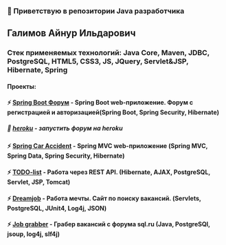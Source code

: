 ### 👋 Приветствую в репозитории Java разработчика 
## Галимов Айнур Ильдарович
### Стек применяемых технологий: Java Core, Maven, JDBC, PostgreSQL, HTML5, CSS3, JS, JQuery, Servlet&JSP, Hibernate, Spring

#### Проекты:
#### ⚡ [Spring Boot Форум](https://github.com/anrgl/job4j_forum) - Spring Boot web-приложение. Форум с регистрацией и авторизацией(Spring Boot, Spring Security, Hibernate)
##### 🌱 [heroku](https://infinite-castle-76604.herokuapp.com/login) - запустить форум на heroku
#### ⚡ [Spring Car Accident](https://github.com/anrgl/job4j_car_accident) - Spring MVC web-приложение (Spring MVC, Spring Data, Spring Security, Hibernate)
#### ⚡ [TODO-list](https://github.com/anrgl/job4j_todo) - Работа через REST API. (Hibernate, AJAX, PostgreSQL, Servlet, JSP, Tomcat)
#### ⚡ [Dreamjob](https://github.com/anrgl/job4j_dreamjob) - Работа мечты. Сайт по поиску вакансий. (Servlets, PostgreSQL, JUnit4, Log4j, JSON)
#### ⚡ [Job grabber](https://github.com/anrgl/job4j_grabber) - Грабер вакансий с форума sql.ru (Java, PostgreSQl, jsoup, log4j, slf4j)




<!--
**anrgl/anrgl** is a ✨ _special_ ✨ repository because its `README.md` (this file) appears on your GitHub profile.

Here are some ideas to get you started:

- 🔭 I’m currently working on ...
- 🌱 I’m currently learning ...
- 👯 I’m looking to collaborate on ...
- 🤔 I’m looking for help with ...
- 💬 Ask me about ...
- 📫 How to reach me: ...
- 😄 Pronouns: ...
- ⚡ Fun fact: ...
-->
